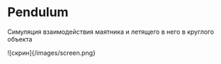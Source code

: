 # Pendulum
Симуляция взаимодействия маятника и летящего в него в круглого объекта

![скрин]{/images/screen.png}
